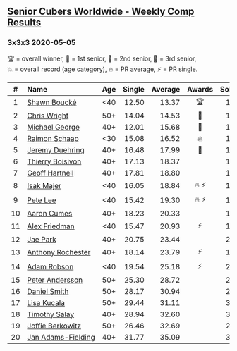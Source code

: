 <style>table {white-space: nowrap;}</style>

## [Senior Cubers Worldwide - Weekly Comp Results](/scw-comp/results/)
### 3x3x3 2020-05-05

<span style="white-space: nowrap;">🏆 = overall winner</span>, <span style="white-space: nowrap;">🥇 = 1st senior</span>, <span style="white-space: nowrap;">🥈 = 2nd senior</span>, <span style="white-space: nowrap;">🥉 = 3rd senior</span>, <span style="white-space: nowrap;">💥 = overall record (age category)</span>, <span style="white-space: nowrap;">🔥 = PR average</span>, <span style="white-space: nowrap;">⚡ = PR single</span>.

| # | Name | Age | Single | Average | Awards | Solve 1 | Solve 2 | Solve 3 | Solve 4 | Solve 5 | Video |
| :--: | :-- | :--: | --: | --: | :--: | --: | --: | --: | --: | --: | :-- |
| 1 | [Shawn Boucké](../../persons/shawn_boucke/333.md) | <40 | 12.50 | 13.37 | 🏆 | 12.50 | 13.98 | 15.86 | 13.22 | 12.92 | [Link](https://www.facebook.com/events/3313106775587396/permalink/3314269408804466/) |
| 2 | [Chris Wright](../../persons/chris_wright/333.md) | 50+ | 14.04 | 14.53 | 🥇 | 14.87 | 14.53 | 14.18 | 14.04 | 15.04 | [Link](https://www.facebook.com/events/3313106775587396/permalink/3313461472218593/) |
| 3 | [Michael George](../../persons/michael_george/333.md) | 40+ | 12.01 | 15.68 | 🥈 | 15.26 | 12.01 | 15.79 | 16.00 | 30.24 | [Link](https://www.facebook.com/events/3313106775587396/permalink/3315209538710453/) |
| 4 | [Raimon Schaap](../../persons/raimon_schaap/333.md) | <30 | 15.08 | 16.52 | 🔥 | 17.59 | 18.11 | 15.92 | 16.05 | 15.08 | [Link](https://www.facebook.com/events/3313106775587396/permalink/3313138838917523/) |
| 5 | [Jeremy Duehring](../../persons/jeremy_duehring/333.md) | 40+ | 16.48 | 17.99 | 🥉 | 17.72 | 17.73 | 16.48 | 18.51 | 19.23 | [Link](https://www.facebook.com/events/3313106775587396/permalink/3318857528345654/) |
| 6 | [Thierry Boisivon](../../persons/thierry_boisivon/333.md) | 40+ | 17.13 | 18.37 |  | 17.13 | 17.75 | 18.97 | 18.38 | 19.11 | [Link](https://www.facebook.com/events/3313106775587396/permalink/3314504215447652/) |
| 7 | [Geoff Hartnell](../../persons/geoff_hartnell/333.md) | 40+ | 17.81 | 18.80 |  | 17.81 | 22.44 | 18.42 | 19.19 | 18.78 | [Link](https://www.facebook.com/events/3313106775587396/permalink/3317302788501128/) |
| 8 | [Isak Majer](../../persons/isak_majer/333.md) | <40 | 16.05 | 18.84 | 🔥 ⚡ | 19.93 | 16.05 | 16.06 | 20.52 | 20.52 | [Link](https://www.facebook.com/events/3313106775587396/permalink/3313416688889738/) |
| 9 | [Pete Lee](../../persons/pete_lee/333.md) | <40 | 15.42 | 19.30 | 🔥 ⚡ | 17.59 | 15.42 | 22.71 | 21.28 | 19.03 | [Link](https://www.facebook.com/events/3313106775587396/permalink/3316053878626019/) |
| 10 | [Aaron Cumes](../../persons/aaron_cumes/333.md) | 40+ | 18.23 | 20.33 |  | 18.96 | 18.23 | 21.26 | 23.88 | 20.77 | [Link](https://www.facebook.com/events/3313106775587396/permalink/3313358892228851/) |
| 11 | [Alex Friedman](../../persons/alex_friedman/333.md) | <40 | 15.47 | 20.93 | ⚡ | 16.55 | 15.47 | 24.45 | 21.79 | 29.27 | [Link](https://www.facebook.com/events/3313106775587396/permalink/3318780915019982/) |
| 12 | [Jae Park](../../persons/jae_park/333.md) | 40+ | 20.75 | 23.44 |  | 20.75 | 23.53 | 23.37 | 24.25 | 23.41 | [Link](https://www.facebook.com/events/3313106775587396/permalink/3314665742098166/) |
| 13 | [Anthony Rochester](../../persons/anthony_rochester/333.md) | 40+ | 18.14 | 23.79 | ⚡ | 18.14 | 22.12 | 23.90 | 25.35 | 30.71 | [Link](https://www.facebook.com/events/3313106775587396/permalink/3313870592177681/) |
| 14 | [Adam Robson](../../persons/adam_robson/333.md) | <40 | 19.54 | 25.18 | ⚡ | 22.28 | 19.54 | 28.77 | 29.30 | 24.48 | [Link](https://www.facebook.com/events/3313106775587396/permalink/3318006955097378/) |
| 15 | [Peter Andersson](../../persons/peter_andersson/333.md) | 50+ | 25.30 | 28.72 |  | 26.74 | 30.03 | 29.40 | 25.30 | 32.85 | [Link](https://www.facebook.com/events/3313106775587396/permalink/3317987701765970/) |
| 16 | [Daniel Smith](../../persons/daniel_smith/333.md) | 50+ | 28.17 | 30.94 |  | 28.54 | 28.17 | 38.84 | 33.79 | 30.50 | [Link](https://www.facebook.com/events/3313106775587396/permalink/3318020555096018/) |
| 17 | [Lisa Kucala](../../persons/lisa_kucala/333.md) | 50+ | 29.44 | 31.11 |  | 30.38 | 32.20 | 29.44 | 30.76 | 33.49 | [Link](https://www.facebook.com/events/3313106775587396/permalink/3317181021846638/) |
| 18 | [Timothy Salay](../../persons/timothy_salay/333.md) | 40+ | 28.94 | 32.60 |  | 34.56 | 29.04 | 28.94 | 38.00 | 34.20 | [Link](https://www.facebook.com/BigTSpot/videos/10215917029789870/) |
| 19 | [Joffie Berkowitz](../../persons/joffie_berkowitz/333.md) | 50+ | 26.46 | 32.69 |  | 26.46 | 34.88 | 27.53 | 35.64 | 36.03 | |
| 20 | [Jan Adams-Fielding](../../persons/jan_adams_fielding/333.md) | 40+ | 31.77 | 35.09 |  | 35.39 | 35.27 | 31.77 | 34.60 | 38.82 | [Link](https://www.facebook.com/events/3313106775587396/permalink/3319051371659603/) |

<!-- Global site tag (gtag.js) - Google Analytics -->
<script async src="https://www.googletagmanager.com/gtag/js?id=UA-86348435-3"></script>
<script>window.dataLayer = window.dataLayer || []; function gtag() {dataLayer.push(arguments);} gtag('js', new Date()); gtag('config', 'UA-86348435-3');</script>
